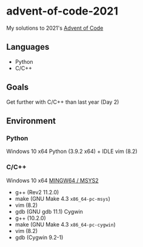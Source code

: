 # advent-of-code-2021
My solutions to 2021's [Advent of Code](https://adventofcode.com/)


## Languages
 * Python
 * C/C++


## Goals
Get further with C/C++ than last year (Day 2)


## Environment

### Python
Windows 10 x64
Python (3.9.2 x64) + IDLE
vim (8.2)

### C/C++
Windows 10 x64
[MINGW64 / MSYS2](https://www.msys2.org)
 * g++  (Rev2 11.2.0)
 * make (GNU Make 4.3 `x86_64-pc-msys`)
 * vim  (8.2)
 * gdb  (GNU gdb 11.1)
Cygwin
 * g++  (10.2.0)
 * make (GNU Make 4.3 `x86_64-pc-cygwin`)
 * vim  (8.2)
 * gdb  (Cygwin 9.2-1)

